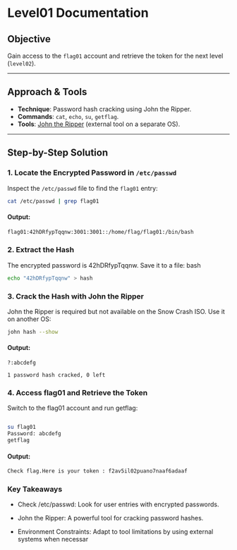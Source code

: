 # Level01 Documentation

## Objective
Gain access to the `flag01` account and retrieve the token for the next level (`level02`).

---

## Approach & Tools
- **Technique**: Password hash cracking using John the Ripper.
- **Commands**: `cat`, `echo`, `su`, `getflag`.
- **Tools**: [John the Ripper](https://www.openwall.com/john/) (external tool on a separate OS).

---

## Step-by-Step Solution

### 1. Locate the Encrypted Password in `/etc/passwd`
Inspect the `/etc/passwd` file to find the `flag01` entry:
```bash
cat /etc/passwd | grep flag01
```
#### Output:
```bash
flag01:42hDRfypTqqnw:3001:3001::/home/flag/flag01:/bin/bash
```

### 2. Extract the Hash

The encrypted password is 42hDRfypTqqnw. Save it to a file:
bash
```bash
echo "42hDRfypTqqnw" > hash
```

### 3. Crack the Hash with John the Ripper

John the Ripper is required but not available on the Snow Crash ISO. Use it on another OS:
```bash
john hash --show
```
#### Output:
```
?:abcdefg

1 password hash cracked, 0 left
```

### 4. Access flag01 and Retrieve the Token

Switch to the flag01 account and run getflag:
```bash

su flag01
Password: abcdefg
getflag
```

#### Output:
```bash
Check flag.Here is your token : f2av5il02puano7naaf6adaaf
```

### Key Takeaways

* Check /etc/passwd: Look for user entries with encrypted passwords.

* John the Ripper: A powerful tool for cracking password hashes.

* Environment Constraints: Adapt to tool limitations by using external systems when necessar